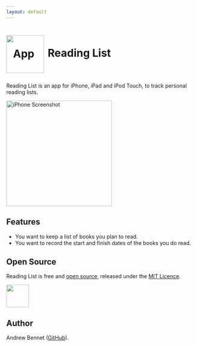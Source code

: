 ```yaml
---
layout: default
---
```

<h1 style="line-height: 95px; margin-bottom: 30px;">
  <img src="https://raw.githubusercontent.com/AndrewBennet/readinglist/master/media/AppIcon.png"
  alt="App icon" style="width: 100px; float: left; padding-right: 10px;" />
  Reading List
</h1>

Reading List is an app for iPhone, iPad and iPod Touch, to track personal reading lists.

<img src="https://raw.githubusercontent.com/AndrewBennet/readinglist/master/media/iPhone7-ToReadList_framed.png"
  alt="iPhone Screenshot" style="width: 280px;" />

## Features

* You want to keep a list of books you plan to read.
* You want to record the start and finish dates of the books you do read.

## Open Source

Reading List is free and [open source](https://github.com/AndrewBennet/readinglist), released under the [MIT Licence](https://github.com/AndrewBennet/readinglist/blob/master/LICENSE).

<img src="https://raw.githubusercontent.com/AndrewBennet/readinglist/master/media/App_Store_Badge.svg" style="height: 60px;">

## Author

Andrew Bennet ([GitHub](https://github.com/AndrewBennet)).
